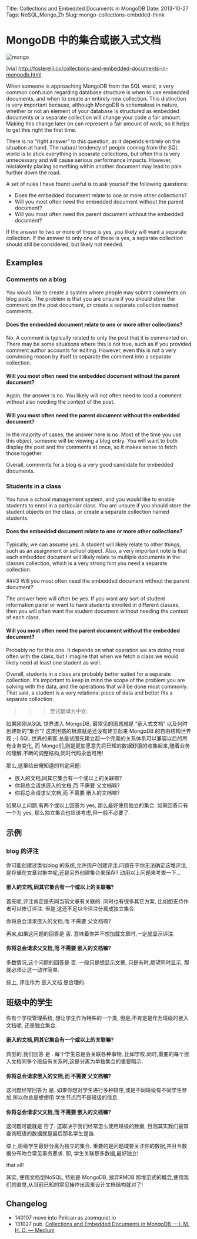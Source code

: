 Title: Collections and Embedded Documents in MongoDB
Date: 2013-10-27 
Tags: NoSQL,Mongo,Zh
Slug: mongo-collections-embdded-think


# MongoDB 中的集合或嵌入式文档

![mongo](https://d262ilb51hltx0.cloudfront.net/max/700/1*cwCnTFQEbcUSy1KvoiIqXg.png)

[via] http://fosterelli.co/collections-and-embedded-documents-in-mongodb.html

When someone is approaching MongoDB from the SQL world, a very common confusion regarding database structure is when to use embedded documents, and when to create an entirely new collection. This distinction is very important because, although MongoDB is schemaless in nature, whether or not an element of your database is structured as embedded documents or a separate collection will change your code a fair amount. Making this change later on can represent a fair amount of work, so it helps to get this right the first time.

There is no “right answer” to this question, as it depends entirely on the situation at hand. The natural tendency of people coming from the SQL world is to stick everything in separate collections, but often this is very unnecessary and will cause serious performance impacts. However, mistakenly placing something within another document may lead to pain further down the road.

A set of rules I have found useful is to ask yourself the following questions:

- Does the embedded document relate to one or more other collections?
- Will you most often need the embedded document without the parent document?
- Will you most often need the parent document without the embedded document?

If the answer to two or more of these is yes, you likely will want a separate collection. If the answer to only one of these is yes, a separate collection should still be considered, but likely not needed.

## Examples

### Comments on a blog

You would like to create a system where people may submit comments on blog posts. The problem is that you are unsure if you should store the comment on the post document, or create a separate collection named comments.

#### Does the embedded document relate to one or more other collections?

No. A comment is typically related to only the post that it is commented on. There may be some situations where this is not true, such as if you provided comment author accounts for editing. However, even this is not a very convincing reason by itself to separate the comment into a separate collection.

#### Will you most often need the embedded document without the parent document?

Again, the answer is no. You likely will not often need to load a comment without also needing the context of the post.

#### Will you most often need the parent document without the embedded document?

In the majority of cases, the answer here is no. Most of the time you use this object, someone will be viewing a blog entry. You will want to both display the post and the comments at once, so it makes sense to fetch those together.

Overall, comments for a blog is a very good candidate for embedded documents.

### Students in a class

You have a school management system, and you would like to enable students to enrol in a particular class. You are unsure if you should store the student objects on the class, or create a separate collection named students.

#### Does the embedded document relate to one or more other collections?

Typically, we can assume yes. A student will likely relate to other things, such as an assignment or school object. Also, a very important note is that each embedded document will likely relate to multiple documents in the classes collection, which is a very strong hint you need a separate collection.

###3 Will you most often need the embedded document without the parent document?

The answer here will often be yes. If you want any sort of student information panel or want to have students enrolled in different classes, then you will often want the student document without needing the context of each class.

#### Will you most often need the parent document without the embedded document?

Probably no for this one. It depends on what operation we are doing most often with the class, but I imagine that when we fetch a class we would likely need at least one student as well.

Overall, students in a class are probably better suited for a separate collection. It’s important to keep in mind the scope of the problem you are solving with the data, and the operations that will be done most commonly. That said, a student is a very relational piece of data and better fits a separate collection.

>>> 尝试翻译为中文:


如果刚刚从SQL 世界进入 MongoDB, 最常见的困惑就是 “嵌入式文档” 以及何时创建新的”集合”?
这类困惑的根源就是还没有建立起来 MongoDB 的自由结构世界观 ;-)
SQL 世界的来客,总是试图先建立起一个完美的关系体系可以兼容以后的所有业务变化, 而 Mongo们,则是更加愿意先将已知的数据舒服的收集起来,随着业务的理解,不断的调整结构,同时代码永远可用!

那么,这里给出俺知道的判定问题:

- 嵌入的文档,同其它集合有一个或以上的关联嘛?
- 你将总会请求嵌入的文档,而 不需要 父文档嘛?
- 你将总会请求父文档,而 不需要 嵌入的文档嘛?

如果以上问题,有两个或以上回答为 yes, 那么最好使用独立的集合.
如果回答只有一个为 yes, 那么独立集合也应该考虑,但一般不必要了.

## 示例

### blog 的评注
你可能创建过类似blog 的系统,允许用户创建评注.问题在于你无法确定这堆评注,是存储在文章对象中呢,还是另外创建集合来保存?
动用以上问题来考查一下…

#### 嵌入的文档,同其它集合有一个或以上的关联嘛?

首先呢,评注肯定是先同当前文章有关联的. 同时也有很多其它方案, 比如想支持作者可以修订评注. 但是,这还不足以今评注分离成独立集合.

你将总会请求嵌入的文档,而 不需要 父文档嘛?

再来,如果这问题的回答是 否. 意味着你并不想加载文章时,一定就显示评注.

#### 你将总会请求父文档,而 不需要 嵌入的文档嘛?

多数情况,这个问题的回答是 否. 一般只是想显示文章, 只是有时,期望同时显示, 那就必须让这一动作简单.

综上, 评注作为 嵌入文档 是合理的.

## 班级中的学生
你有个学校管理系统, 想让学生作为特殊的一个类, 但是,不肯定是作为班级的嵌入文档呢, 还是独立集合.

#### 嵌入的文档,同其它集合有一个或以上的关联嘛?

典型的,我们回答 是 . 每个学生总是会关联各种事物, 比如学校.同时,重要的每个嵌入文档同多个班级有关系时,这是分离为单独集合的重要暗示.

#### 你将总会请求嵌入的文档,而 不需要 父文档嘛?

这问题经常回答为 是. 如果你想对学生进行多种排序,或是不同班级有不同学生参加,所以你总是想使用 学生节点而不是班级的信息.

#### 你将总会请求父文档,而 不需要 嵌入的文档嘛?

这问题可能就是 否了. 这取决于我们经常怎么使用班级的数据, 目测其实我们最常查询班级的数据就是最后那名学生是谁.

综上,班级学生最好分离为独立的集合. 重要的是问题域要关注你的数据,并且令数据分布吻合常见事务要求. 即, 学生关联那多数据,最好独立!

that all!

其实, 使用文档型NoSQL, 特别是 MongoDB, 放弃RMDB 那堆范式的概念,使用我们的直觉,从当前已知的常见操作出现来设计文档结构就对了!

## Changelog

- 140107 move into Pelican as zoomquiet.io
- 131027 pub. [Collections and Embedded Documents in MongoDB — I. M. H. O. — Medium](https://medium.com/i-m-h-o/c161d7036f89)
